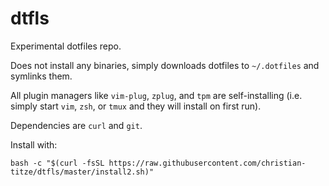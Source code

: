 # dtfls
Experimental dotfiles repo.

Does not install any binaries, simply downloads dotfiles to `~/.dotfiles` and symlinks them.

All plugin managers like `vim-plug`, `zplug`, and `tpm` are self-installing (i.e. simply start `vim`, `zsh`, or `tmux` and they will install on first run).

Dependencies are `curl` and `git`.

Install with:

    bash -c "$(curl -fsSL https://raw.githubusercontent.com/christian-titze/dtfls/master/install2.sh)"
